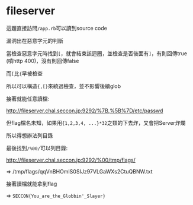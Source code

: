 # fileserver

這題直接訪問`/app.rb`可以讀到source code

漏洞出在惡意字元的判斷

當檢查惡意字元時找到`[`，就會結束該迴圈，並檢查是否後面有`]`，有則回傳true (噴http 400)，沒有則回傳false

而`[`比`{`早被檢查

所以可以構造`{,[}`來繞過檢查，並不影響後續glob

接著就能任意讀檔:

http://fileserver.chal.seccon.jp:9292/%7B,%5B%7D/etc/passwd

但flag檔名未知，如果用`{1,2,3,4, ...}*32`之類的下去炸，又會把Server炸爛

所以得想辦法列目錄

最後找到`/%00/`可以列目錄:

http://fileserver.chal.seccon.jp:9292/%00/tmp/flags/

=> /tmp/flags/qqVnBHOmIS0SIJz97VLGaWXs2CtuQBNW.txt

接著讀檔就能拿到flag

=> `SECCON{You_are_the_Globbin'_Slayer}`

